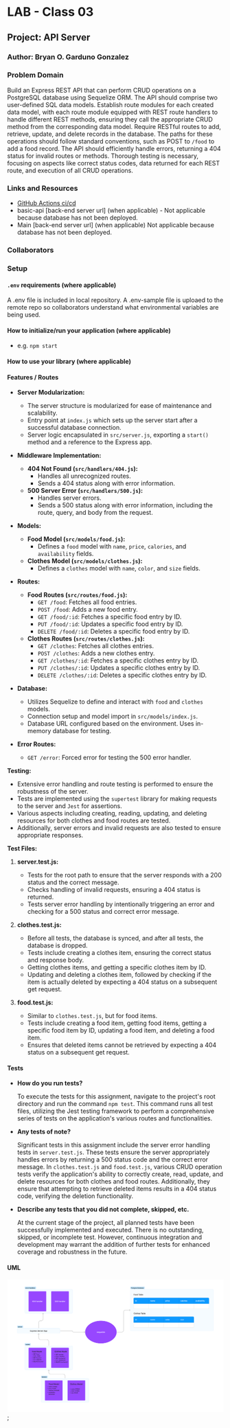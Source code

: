 # LAB - Class 03

## Project: API Server

### Author: Bryan O. Garduno Gonzalez

### Problem Domain  

Build an Express REST API that can perform CRUD operations on a PostgreSQL database using Sequelize ORM. The API should comprise two user-defined SQL data models. Establish route modules for each created data model, with each route module equipped with REST route handlers to handle different REST methods, ensuring they call the appropriate CRUD method from the corresponding data model. Require RESTful routes to add, retrieve, update, and delete records in the database. The paths for these operations should follow standard conventions, such as POST to `/food` to add a food record. The API should efficiently handle errors, returning a 404 status for invalid routes or methods. Thorough testing is necessary, focusing on aspects like correct status codes, data returned for each REST route, and execution of all CRUD operations.


### Links and Resources

- [GitHub Actions ci/cd](https://github.com/brosmar18/api-server/actions) 
- basic-api [back-end server url] (when applicable) - Not applicable because database has not been deployed. 
- Main [back-end server url] (when applicable) Not applicable because database has not been deployed. 


### Collaborators

### Setup

#### `.env` requirements (where applicable)


A .env file is included in local repository. A .env-sample file is uploaed to the remote repo so collaborators understand what environmental variables are being used. 

#### How to initialize/run your application (where applicable)

- e.g. `npm start`

#### How to use your library (where applicable)

#### Features / Routes

- **Server Modularization:** 
  - The server structure is modularized for ease of maintenance and scalability.
  - Entry point at `index.js` which sets up the server start after a successful database connection.
  - Server logic encapsulated in `src/server.js`, exporting a `start()` method and a reference to the Express app.

- **Middleware Implementation:**
  - **404 Not Found (`src/handlers/404.js`):**
    - Handles all unrecognized routes.
    - Sends a 404 status along with error information.
  - **500 Server Error (`src/handlers/500.js`):**
    - Handles server errors.
    - Sends a 500 status along with error information, including the route, query, and body from the request.
    
- **Models:**
  - **Food Model (`src/models/food.js`):**
    - Defines a `food` model with `name`, `price`, `calories`, and `availability` fields.
  - **Clothes Model (`src/models/clothes.js`):**
    - Defines a `clothes` model with `name`, `color`, and `size` fields.

- **Routes:**
  - **Food Routes (`src/routes/food.js`):**
    - `GET /food`: Fetches all food entries.
    - `POST /food`: Adds a new food entry.
    - `GET /food/:id`: Fetches a specific food entry by ID.
    - `PUT /food/:id`: Updates a specific food entry by ID.
    - `DELETE /food/:id`: Deletes a specific food entry by ID.
  - **Clothes Routes (`src/routes/clothes.js`):**
    - `GET /clothes`: Fetches all clothes entries.
    - `POST /clothes`: Adds a new clothes entry.
    - `GET /clothes/:id`: Fetches a specific clothes entry by ID.
    - `PUT /clothes/:id`: Updates a specific clothes entry by ID.
    - `DELETE /clothes/:id`: Deletes a specific clothes entry by ID.

- **Database:**
  - Utilizes Sequelize to define and interact with `food` and `clothes` models.
  - Connection setup and model import in `src/models/index.js`.
  - Database URL configured based on the environment. Uses in-memory database for testing.

- **Error Routes:**
  - `GET /error`: Forced error for testing the 500 error handler.

**Testing:**
- Extensive error handling and route testing is performed to ensure the robustness of the server.
- Tests are implemented using the `supertest` library for making requests to the server and `Jest` for assertions.
- Various aspects including creating, reading, updating, and deleting resources for both clothes and food routes are tested.
- Additionally, server errors and invalid requests are also tested to ensure appropriate responses.

**Test Files:**

1. **server.test.js:**
   - Tests for the root path to ensure that the server responds with a 200 status and the correct message.
   - Checks handling of invalid requests, ensuring a 404 status is returned.
   - Tests server error handling by intentionally triggering an error and checking for a 500 status and correct error message.

2. **clothes.test.js:**
   - Before all tests, the database is synced, and after all tests, the database is dropped.
   - Tests include creating a clothes item, ensuring the correct status and response body.
   - Getting clothes items, and getting a specific clothes item by ID.
   - Updating and deleting a clothes item, followed by checking if the item is actually deleted by expecting a 404 status on a subsequent get request.

3. **food.test.js:**
   - Similar to `clothes.test.js`, but for food items.
   - Tests include creating a food item, getting food items, getting a specific food item by ID, updating a food item, and deleting a food item.
   - Ensures that deleted items cannot be retrieved by expecting a 404 status on a subsequent get request.

#### Tests

- **How do you run tests?**

  To execute the tests for this assignment, navigate to the project's root directory and run the command `npm test`. This command runs all test files, utilizing the Jest testing framework to perform a comprehensive series of tests on the application's various routes and functionalities.

- **Any tests of note?**

  Significant tests in this assignment include the server error handling tests in `server.test.js`. These tests ensure the server appropriately handles errors by returning a 500 status code and the correct error message. In `clothes.test.js` and `food.test.js`, various CRUD operation tests verify the application's ability to correctly create, read, update, and delete resources for both clothes and food routes. Additionally, they ensure that attempting to retrieve deleted items results in a 404 status code, verifying the deletion functionality.

- **Describe any tests that you did not complete, skipped, etc.**

  At the current stage of the project, all planned tests have been successfully implemented and executed. There is no outstanding, skipped, or incomplete test. However, continuous integration and development may warrant the addition of further tests for enhanced coverage and robustness in the future.

#### UML

![Lab-3 UML](assets/lab03-uml.png);